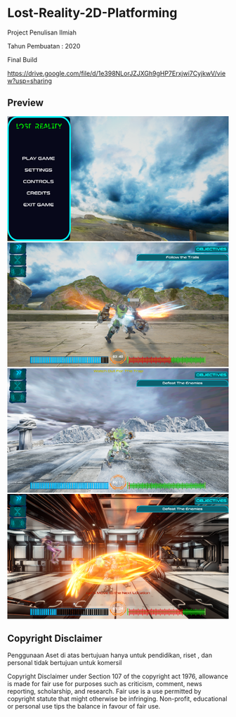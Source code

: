 # Lost-Reality-2D-Platforming
Project Penulisan Ilmiah

Tahun Pembuatan : 2020

Final Build

https://drive.google.com/file/d/1e398NLorJZJXGh9gHP7Erxjwi7CyjkwV/view?usp=sharing

## Preview
<img src="images/MainMenu.png" width="600" >
<img src="images/Ch1Gameplay.png" width="600" >
<img src="images/Ch2Gameplay.png" width="600" >
<img src="images/Ch3Gameplay.png" width="600" >

## Copyright Disclaimer
Penggunaan Aset di atas bertujuan hanya untuk pendidikan, riset , dan personal tidak bertujuan untuk komersil

Copyright Disclaimer under Section 107 of the copyright act 1976, allowance is made for fair use for purposes such as criticism, comment, news reporting, scholarship, and research. Fair use is a use permitted by copyright statute that might otherwise be infringing. Non-profit, educational or personal use tips the balance in favour of fair use.
